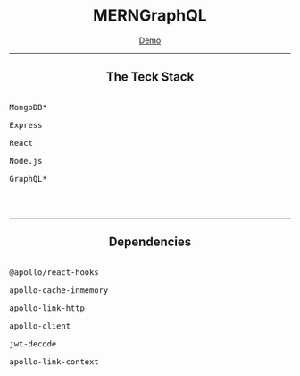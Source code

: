 <div align="center">

# MERNGraphQL

[Demo](https://merngraphql.netlify.app/)

---

## The Teck Stack

<div align="left">

<pre>

<kbd>MongoDB*</kbd>

<kbd>Express</kbd>

<kbd>React</kbd>

<kbd>Node.js</kbd>

<kbd>GraphQL*</kbd>
          


</pre>

</div>

---

## Dependencies

<div align="left">

<pre>

<kbd>@apollo/react-hooks</kbd>

<kbd>apollo-cache-inmemory</kbd>

<kbd>apollo-link-http</kbd>

<kbd>apollo-client</kbd>

<kbd>jwt-decode</kbd>

<kbd>apollo-link-context</kbd>



</pre>

</div>

</div>
